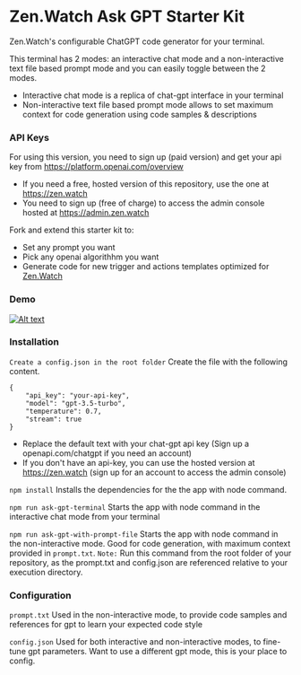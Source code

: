 # Zen.Watch Ask GPT Starter Kit
Zen.Watch's configurable ChatGPT code generator for your terminal. 

This terminal has 2 modes: an interactive chat mode and a non-interactive text file based prompt mode and you can easily toggle between the 2 modes.

- Interactive chat mode is a replica of chat-gpt interface in your terminal
- Non-interactive text file based prompt mode allows to set maximum context for code generation using code samples & descriptions

### API Keys
For using this version, you need to sign up (paid version) and get your api key from https://platform.openai.com/overview 
- If you need a free, hosted version of this repository, use the one at https://zen.watch
- You need to sign up (free of charge) to access the admin console hosted at https://admin.zen.watch

Fork and extend this starter kit to:
- Set any prompt you want
- Pick any openai algorithhm you want
- Generate code for new trigger and actions templates optimized for [Zen.Watch](https://zen.watch)

### Demo
[![Alt text](https://img.youtube.com/vi/2uxgVPVXDj4/maxresdefault.jpg)](https://www.youtube.com/watch?v=2uxgVPVXDj4)

### Installation

``` Create a config.json in the root folder ```
Create the file with the following content.  
```
{
    "api_key": "your-api-key",
    "model": "gpt-3.5-turbo",
    "temperature": 0.7,
    "stream": true
}
```
- Replace the default text with your chat-gpt api key (Sign up a openapi.com/chatgpt if you need an account)
- If you don't have an api-key, you can use the hosted version at https://zen.watch (sign up for an account to access the admin console)

``` npm install ```
Installs the dependencies for the the app with node command.

``` npm run ask-gpt-terminal ```
Starts the app with node command in the interactive chat mode from your terminal

``` npm run ask-gpt-with-prompt-file ```
Starts the app with node command in the non-interactive mode. Good for code generation, with maximum context provided in `prompt.txt`. `Note:` Run this command from the root folder of your repository, as the prompt.txt and config.json are referenced relative to your execution directory.

### Configuration

``` prompt.txt ```
Used in the non-interactive mode, to provide code samples and references for gpt to learn your expected code style

``` config.json ```
Used for both interactive and non-interactive modes, to fine-tune gpt parameters. Want to use a different gpt mode, this is your place to config.



